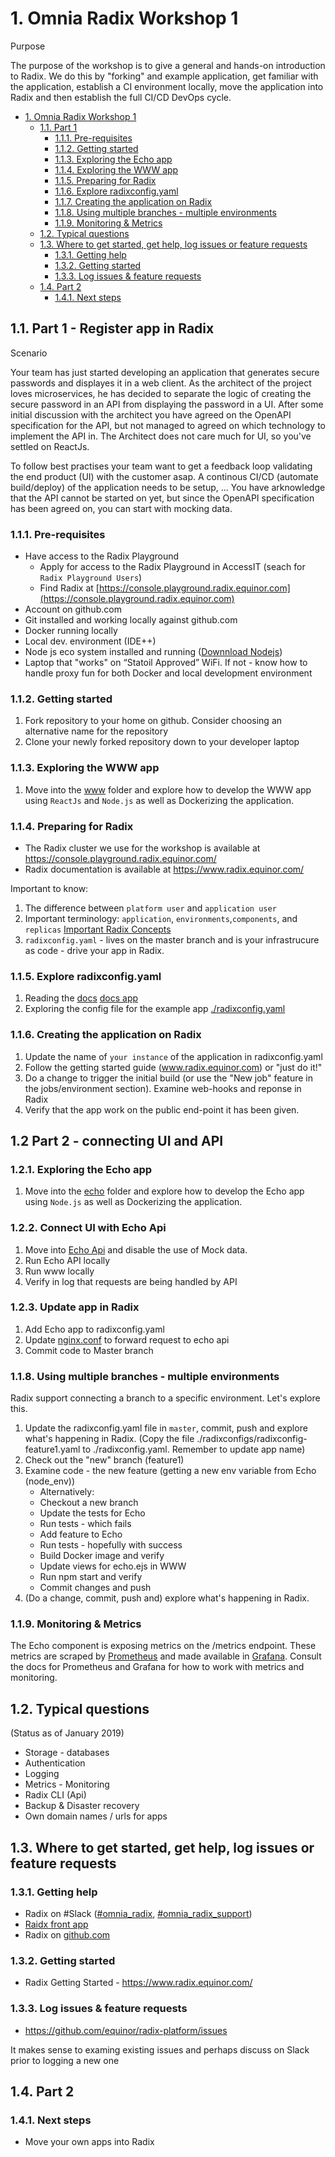  <!-- markdownlint-disable MD014 MD007 MD034-->

# 1. Omnia Radix Workshop 1

Purpose

The purpose of the workshop is to give a general and hands-on introduction to Radix. We do this by "forking" and example application, get familiar with the application, establish a CI environment locally, move the application into Radix and then establish the full CI/CD DevOps cycle.

<!-- TOC -->

- [1. Omnia Radix Workshop 1](#1-omnia-radix-workshop-1)
    - [1.1. Part 1](#11-part-1)
        - [1.1.1. Pre-requisites](#111-pre-requisites)
        - [1.1.2. Getting started](#112-getting-started)
        - [1.1.3. Exploring the Echo app](#113-exploring-the-echo-app)
        - [1.1.4. Exploring the WWW app](#114-exploring-the-www-app)
        - [1.1.5. Preparing for Radix](#115-preparing-for-radix)
        - [1.1.6. Explore radixconfig.yaml](#116-explore-radixconfigyaml)
        - [1.1.7. Creating the application on Radix](#117-creating-the-application-on-radix)
        - [1.1.8. Using multiple branches - multiple environments](#118-using-multiple-branches---multiple-environments)
        - [1.1.9. Monitoring & Metrics](#119-monitoring--metrics)
    - [1.2. Typical questions](#12-typical-questions)
    - [1.3. Where to get started, get help, log issues or feature requests](#13-where-to-get-started-get-help-log-issues-or-feature-requests)
        - [1.3.1. Getting help](#131-getting-help)
        - [1.3.2. Getting started](#132-getting-started)
        - [1.3.3. Log issues & feature requests](#133-log-issues--feature-requests)
    - [1.4. Part 2](#14-part-2)
        - [1.4.1. Next steps](#141-next-steps)

<!-- /TOC -->

## 1.1. Part 1 - Register app in Radix

Scenario

Your team has just started developing an application that generates secure passwords and displayes it in a web client. As the architect of the project loves microservices, he has decided to separate the logic of creating the secure password in an API from displaying the password in a UI. After some initial discussion with the architect you have agreed on the OpenAPI specification for the API, but not managed to agreed on which technology to implement the API in. The Architect does not care much for UI, so you've settled on ReactJs. 

To follow best practises your team want to get a feedback loop validating the end product (UI) with the customer asap. A continous CI/CD (automate build/deploy) of the application needs to be setup, ... You have arknowledge that the API cannot be started on yet, but since the OpenAPI specification has been agreed on, you can start with mocking data.

### 1.1.1. Pre-requisites

- Have access to the Radix Playground
  - Apply for access to the Radix Playground in AccessIT (seach for ````Radix Playground Users````)
  -  Find Radix at [https://console.playground.radix.equinor.com](https://console.playground.radix.equinor.com)
- Account on github.com
- Git installed and working locally against github.com
- Docker running locally
- Local dev. environment (IDE++)
- Node js eco system installed and running ([Downnload Nodejs](https://nodejs.org/en/download/))
- Laptop that "works" on “Statoil Approved” WiFi. If not - know how to handle proxy fun for both Docker and local development environment

### 1.1.2. Getting started

1. Fork repository to your home on github. Consider choosing an alternative name for the repository
2. Clone your newly forked repository down to your developer laptop

### 1.1.3. Exploring the WWW app

1. Move into the [www](../www/) folder and explore how to develop the WWW app using ```ReactJs``` and ```Node.js``` as well as Dockerizing the application.

### 1.1.4. Preparing for Radix

- The Radix cluster we use for the workshop is available at https://console.playground.radix.equinor.com/
- Radix documentation is available at https://www.radix.equinor.com/

Important to know:

1. The difference between ```platform user``` and ```application user```
2. Important terminology: ```application```, ```environments```,```components```, and ```replicas``` [Important Radix Concepts](https://www.radix.equinor.com/docs/topic-concepts/)
3. ```radixconfig.yaml``` - lives on the master branch and is your infrastrucure as code - drive your app in Radix.

### 1.1.5. Explore radixconfig.yaml

1. Reading the [docs](https://github.com/equinor/radix-operator/blob/master/docs/radixconfig.md) [docs app](https://www.radix.equinor.com/docs/reference-radix-config/)
2. Exploring the config file for the example app [./radixconfig.yaml](../radixconfig.yaml)

### 1.1.6. Creating the application on Radix

1. Update the name of ```your instance``` of the application in radixconfig.yaml
2. Follow the getting started guide (www.radix.equinor.com) or "just do it!"
3. Do a change to trigger the initial build (or use the "New job" feature in the jobs/environment section). Examine web-hooks and reponse in Radix
4. Verify that the app work on the public end-point it has been given.

## 1.2 Part 2 - connecting UI and API

### 1.2.1. Exploring the Echo app

1. Move into the [echo](../echo/) folder and explore how to develop the Echo app using ```Node.js``` as well as Dockerizing the application.

### 1.2.2. Connect UI with Echo Api

1. Move into [Echo Api](../www/src/App.js) and disable the use of Mock data. 
2. Run Echo API locally
3. Run www locally
4. Verify in log that requests are being handled by API

### 1.2.3. Update app in Radix

1. Add Echo app to radixconfig.yaml 
2. Update [nginx.conf](../www/src/nginx.conf) to forward request to echo api
3. Commit code to Master branch

### 1.1.8. Using multiple branches - multiple environments

Radix support connecting a branch to a specific environment. Let's explore this.

1. Update the radixconfig.yaml file in ```master```, commit, push and explore what's happening in Radix. (Copy the file ./radixconfigs/radixconfig-feature1.yaml to ./radixconfig.yaml. Remember to update app name)
2. Check out the "new" branch (feature1)
3. Examine code - the new feature  (getting a new env variable from Echo (node_env))
    - Alternatively:
    - Checkout a new branch
    - Update the tests for Echo
    - Run tests - which fails
    - Add feature to Echo
    - Run tests - hopefully with success
    - Build Docker image and verify
    - Update views for echo.ejs in WWW
    - Run npm start and verify
    - Commit changes and push
4. (Do a change, commit, push and) explore what's happening in Radix.

### 1.1.9. Monitoring & Metrics

The Echo component is exposing metrics on the /metrics endpoint. These metrics are scraped by [Prometheus](https://prometheus.io/docs/introduction/overview/) and made available in [Grafana](https://grafana.com/). Consult the docs for Prometheus and Grafana for how to work with metrics and monitoring.

## 1.2. Typical questions

(Status as of January 2019)

- Storage - databases
- Authentication
- Logging
- Metrics - Monitoring
- Radix CLI (Api)
- Backup & Disaster recovery
- Own domain names / urls for apps

## 1.3. Where to get started, get help, log issues or feature requests

### 1.3.1. Getting help

- Radix on #Slack ([#omnia_radix](https://equinor.slack.com/messages/C8U7XGGAJ), [#omnia_radix_support](https://equinor.slack.com/messages/CBKM6N2JY))
- [Raidx front app](https://www.radix.equinor.com/)
- Radix on [github.com](https://github.com/equinor/radix-platform)

### 1.3.2. Getting started

- Radix Getting Started - https://www.radix.equinor.com/

### 1.3.3. Log issues & feature requests

- https://github.com/equinor/radix-platform/issues

It makes sense to examing existing issues and perhaps discuss on Slack prior to logging a new one

## 1.4. Part 2

### 1.4.1. Next steps

- Move your own apps into Radix
